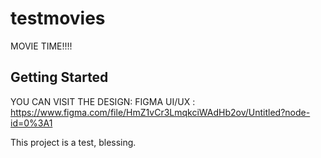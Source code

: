 # testmovies

MOVIE TIME!!!!

## Getting Started

YOU CAN VISIT THE DESIGN:
FIGMA UI/UX : https://www.figma.com/file/HmZ1vCr3LmqkciWAdHb2ov/Untitled?node-id=0%3A1


This project is a test, blessing.


